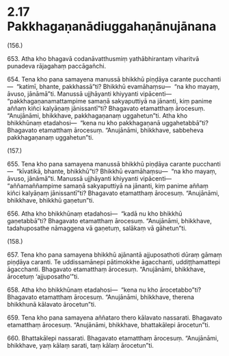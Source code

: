# 2.17 Pakkhagaṇanādiuggahaṇānujānana

(156.)

653\. Atha kho bhagavā codanāvatthusmiṃ yathābhirantaṃ viharitvā punadeva rājagahaṃ paccāgañchi.

654\. Tena kho pana samayena manussā bhikkhū piṇḍāya carante pucchanti—  “katimī, bhante, pakkhassā”ti? Bhikkhū evamāhaṃsu—  “na kho mayaṃ, āvuso, jānāmā”ti. Manussā ujjhāyanti khiyyanti vipācenti—  “pakkhagaṇanamattampime samaṇā sakyaputtiyā na jānanti, kiṃ panime aññaṃ kiñci kalyāṇaṃ jānissantī”ti? Bhagavato etamatthaṃ ārocesuṃ. “Anujānāmi, bhikkhave, pakkhagaṇanaṃ uggahetun”ti. Atha kho bhikkhūnaṃ etadahosi—  “kena nu kho pakkhagaṇanā uggahetabbā”ti? Bhagavato etamatthaṃ ārocesuṃ. “Anujānāmi, bhikkhave, sabbeheva pakkhagaṇanaṃ uggahetun”ti.

(157.)

655\. Tena kho pana samayena manussā bhikkhū piṇḍāya carante pucchanti—  “kīvatikā, bhante, bhikkhū”ti? Bhikkhū evamāhaṃsu—  “na kho mayaṃ, āvuso, jānāmā”ti. Manussā ujjhāyanti khiyyanti vipācenti—  “aññamaññampime samaṇā sakyaputtiyā na jānanti, kiṃ panime aññaṃ kiñci kalyāṇaṃ jānissantī”ti? Bhagavato etamatthaṃ ārocesuṃ. “Anujānāmi, bhikkhave, bhikkhū gaṇetun”ti.

656\. Atha kho bhikkhūnaṃ etadahosi—  “kadā nu kho bhikkhū gaṇetabbā”ti? Bhagavato etamatthaṃ ārocesuṃ. “Anujānāmi, bhikkhave, tadahuposathe nāmaggena vā gaṇetuṃ, salākaṃ vā gāhetun”ti.

(158.)

657\. Tena kho pana samayena bhikkhū ajānantā ajjuposathoti dūraṃ gāmaṃ piṇḍāya caranti. Te uddissamānepi pātimokkhe āgacchanti, uddiṭṭhamattepi āgacchanti. Bhagavato etamatthaṃ ārocesuṃ. “Anujānāmi, bhikkhave, ārocetuṃ ‘ajjuposatho’”ti.

658\. Atha kho bhikkhūnaṃ etadahosi—  “kena nu kho ārocetabbo”ti? Bhagavato etamatthaṃ ārocesuṃ. “Anujānāmi, bhikkhave, therena bhikkhunā kālavato ārocetun”ti.

659\. Tena kho pana samayena aññataro thero kālavato nassarati. Bhagavato etamatthaṃ ārocesuṃ. “Anujānāmi, bhikkhave, bhattakālepi ārocetun”ti.

660\. Bhattakālepi nassarati. Bhagavato etamatthaṃ ārocesuṃ. “Anujānāmi, bhikkhave, yaṃ kālaṃ sarati, taṃ kālaṃ ārocetun”ti.
